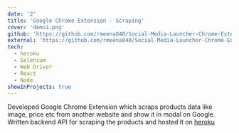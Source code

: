 ```yaml
---
date: '2'
title: 'Google Chrome Extension - Scraping'
cover: 'demo1.png'
github: 'https://github.com/rmeena840/Social-Media-Launcher-Chrome-Extension'
external: 'https://github.com/rmeena840/Social-Media-Launcher-Chrome-Extension'
tech:
  - heroku
  - Selenium
  - Web Driver
  - React
  - Node
showInProjects: true
---
```


Developed Google Chrome Extension which scraps products data like image, price etc from another website and show it in modal on Google. Written backend API for scraping the products and hosted it on [heroku](https://swag-bag-backend.herokuapp.com/api/products)
